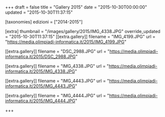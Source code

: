 +++
draft = false
title = "Gallery 2015"
date = "2015-10-30T00:00:00"
updated = "2015-10-30T11:37:15"

[taxonomies]
edizioni = ["2014-2015"]

[extra]
thumbnail = "/images/gallery/2015/IMG_4338.JPG"
override_updated = "2015-10-30T11:37:15"
[[extra.gallery]]
filename = "IMG_4199.JPG"
url = "https://media.olimpiadi-informatica.it/2015/IMG_4199.JPG"

[[extra.gallery]]
filename = "DSC_2988.JPG"
url = "https://media.olimpiadi-informatica.it/2015/DSC_2988.JPG"

[[extra.gallery]]
filename = "IMG_4338.JPG"
url = "https://media.olimpiadi-informatica.it/2015/IMG_4338.JPG"

[[extra.gallery]]
filename = "IMG_4443.JPG"
url = "https://media.olimpiadi-informatica.it/2015/IMG_4443.JPG"

[[extra.gallery]]
filename = "IMG_4444.JPG"
url = "https://media.olimpiadi-informatica.it/2015/IMG_4444.JPG"

+++
